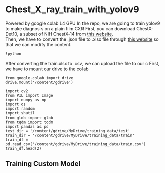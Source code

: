 # Chest_X_ray_train_with_yolov9
Powered by google colab L4 GPU
In the repo, we are going to train yolov9 to make diagnosis on a plain film CXR
First, you can download ChestX‐Det10, a subset of NIH ChestX‐14 from [this website](https://github.com/Deepwise-AILab/ChestX-Det10-Dataset). \
Then, we have to convert the .json file to .xlsx file through [this website](https://data.page/json/csv) so that we can modify the content.
```
!python 
```
After converting the train.xlsx to .csv, we can upload the file to our c
First, we have to mount our drive to the colab
```
from google.colab import drive
drive.mount('/content/gdrive')
```
```
import cv2
from PIL import Image
import numpy as np
import os
import random
import shutil
from glob import glob
from tqdm import tqdm
import pandas as pd
test_dir = '/content/gdrive/MyDrive/training_data/test'
train_dir = '/content/gdrive/MyDrive/training_data/train'
train_df = pd.read_csv('/content/gdrive/MyDrive/training_data/train.csv')
train_df.head(2)
```
## Training Custom Model
